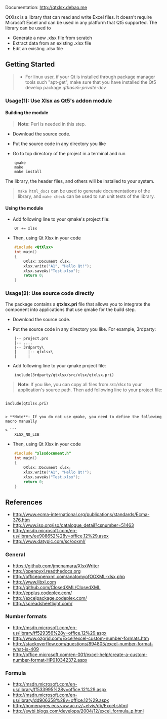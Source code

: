 Documentation: http://qtxlsx.debao.me

QtXlsx is a library that can read and write Excel files. It doesn't require Microsoft Excel and can be used in any platform that Qt5 supported.
The library can be used to

* Generate a new .xlsx file from scratch
* Extract data from an existing .xlsx file
* Edit an existing .xlsx file
 
## Getting Started

> * For linux user, if your Qt is installed through package manager tools such "apt-get", make sure that you have installed the Qt5 develop package *qtbase5-private-dev*

### Usage(1): Use Xlsx as Qt5's addon module

#### Building the module

> **Note**: Perl is needed in this step.

* Download the source code.

* Put the source code in any directory you like

* Go to top directory of the project in a terminal and run

```
    qmake
    make
    make install
```

The library, the header files, and others will be installed to your system.

> ```make html_docs``` can be used to generate documentations of the library, and ```make check``` can be used to run unit tests of the library.

#### Using the module

* Add following line to your qmake's project file:

```
    QT += xlsx
```

* Then, using Qt Xlsx in your code

```cpp
    #include <QtXlsx>
    int main()
    {
        QXlsx::Document xlsx;
        xlsx.write("A1", "Hello Qt!");
        xlsx.saveAs("Test.xlsx");
        return 0;
    }
```

### Usage(2): Use source code directly

The package contains a **qtxlsx.pri** file that allows you to integrate the component into applications that use qmake for the build step.

* Download the source code.

* Put the source code in any directory you like. For example, 3rdparty:

```
    |-- project.pro
    |-- ....
    |-- 3rdparty\
    |     |-- qtxlsx\
    |     |
```

* Add following line to your qmake project file:

```
    include(3rdparty/qtxlsx/src/xlsx/qtxlsx.pri)
```

> **Note**: If you like, you can copy all files from *src/xlsx* to your application's source path. Then add following line to your project file:

> ```
    include(qtxlsx.pri)
```

> **Note**: If you do not use qmake, you need to define the following macro manually

> ```
    XLSX_NO_LIB
```


* Then, using Qt Xlsx in your code

```cpp
    #include "xlsxdocument.h"
    int main()
    {
        QXlsx::Document xlsx;
        xlsx.write("A1", "Hello Qt!");
        xlsx.saveAs("Test.xlsx");
        return 0;
    }
```

## References

* http://www.ecma-international.org/publications/standards/Ecma-376.htm
* http://www.iso.org/iso/catalogue_detail?csnumber=51463
* http://msdn.microsoft.com/en-us/library/ee908652%28v=office.12%29.aspx
* http://www.datypic.com/sc/ooxml/

### General

* https://github.com/jmcnamara/XlsxWriter
* http://openpyxl.readthedocs.org
* http://officeopenxml.com/anatomyofOOXML-xlsx.php
* http://www.libxl.com
* http://github.com/ClosedXML/ClosedXML
* http://epplus.codeplex.com/
* http://excelpackage.codeplex.com/
* http://spreadsheetlight.com/

### Number formats

* http://msdn.microsoft.com/en-us/library/ff529356%28v=office.12%29.aspx
* http://www.ozgrid.com/Excel/excel-custom-number-formats.htm
* http://stackoverflow.com/questions/894805/excel-number-format-what-is-409
* http://office.microsoft.com/en-001/excel-help/create-a-custom-number-format-HP010342372.aspx

### Formula

* http://msdn.microsoft.com/en-us/library/ff533995%28v=office.12%29.aspx
* http://msdn.microsoft.com/en-us/library/dd906358%28v=office.12%29.aspx
* http://homepages.ecs.vuw.ac.nz/~elvis/db/Excel.shtml
* http://ewbi.blogs.com/develops/2004/12/excel_formula_p.html
